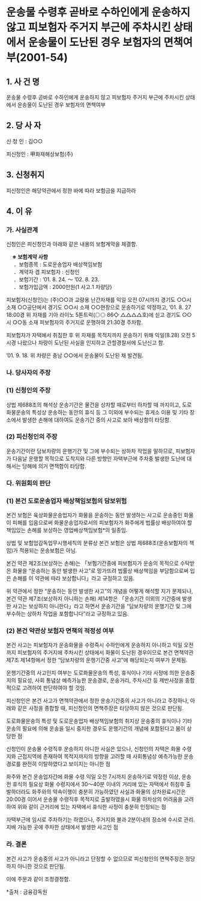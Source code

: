 # 운송물 수령후 곧바로 수하인에게 운송하지 않고 피보험자 주거지 부근에 주차시킨 상태에서 운송물이 도난된 경우 보험자의 면책여부(2001-54)

## 1. 사 건 명
운송물 수령후 곧바로 수하인에게 운송하지 않고 피보험자 주거지 부근에 주차시킨 상태에서 운송물이 도난된 경우 보험자의 면책여부

## 2. 당 사 자

신 청 인 : 김○○ 

피신청인 : 甲화재해상보험(주) 

## 3. 신청취지
피신청인은 해당약관에서 정한 바에 따라 보험금을 지급하라
    
## 4. 이   유
### 가. 사실관계

신청인은 피신청인과 아래와 같은 내용의 보험계약을 체결함.

&nbsp;&nbsp;&nbsp;&nbsp;**※ 보험계약 사항**<br>&nbsp;
&nbsp;&nbsp;&nbsp;．보험종목 : 도로운송업자 배상책임보험<br>&nbsp;
&nbsp;&nbsp;&nbsp;．계약자 겸 피보험자 : 신청인<br>&nbsp;
&nbsp;&nbsp;&nbsp;．보험기간 : ’01. 8. 24. ～ ’02. 8. 23.<br>&nbsp;
&nbsp;&nbsp;&nbsp;．보험가입금액 : 2000만원(1 사고․1 차량당)

피보험자(신청인)는 (주)○○과 교량용 난간자재를 익일 오전 07시까지 경기도 ○○시 소재 ○○공단에서 경기도 ○○시 소재 ○○현장으로 운송하기로 약정하고, ’01. 8. 27 18:00경 위 자재를 기아 라이노 5톤트럭(◎◎ 86◇ △△△△호)에 싣고 경기도 ○○시 ○○동 소재 피보험자의 주거지로 운행하여 21:30경 주차함.

피보험자가 자택에서 취침한 후 위 자재를 목적지까지 운송하기 위해 익일(8.28) 오전 5시경 나왔으나 차량이 도난된 사실을 인지하고 관할경찰서에 도난신고 함.

’01. 9. 18. 위 차량은  충남 ○○에서 운송물이 도난된 채 발견됨.

### 나. 당사자의 주장
###   (1) 신청인의 주장
상법 제688조의 해석상 운송기간은 물건을 상차할 때로부터 하차할 때 까지이고, 도로화물운송의 특성상 운송하는 동안의 휴식 등 그 이외에 부수되는 휴게소 이용 및 기타 장소에서 발생한 손해에 대하여도 운송기간 중의 사고로 보아 배상함이 타당함.

###  (2) 피신청인의 주장
운송기간이란 담보차량의 운행기간 및 그에 부수되는 상하차 작업을 말하므로, 피보험자가 다음날 운행할 목적으로 도착지와 다른 방향인 자택부근에 주차중 발생한 도난에 대해서는 당해에 의거 면책함이 타당함.

### 다. 위원회의 판단

### (1) 본건 도로운송업자 배상책임보험의 담보위험 

본건 보험은 육상화물운송업자가 화물을 운송하는 동안 발생하는 사고로 운송중인 화물이 피해를 입음으로써 화물운송업자로서의 피보험자가 화주에게 법률상 배상하여야 할 책임있는 손해를 보상하는 영업배상책임보험*의 일종임.
         
상법 및 보험업감독업무시행세칙의 분류상 본건 보험은 상법 제688조(운송보험자의 책임)가 적용되는 운송보험은 아님.

본건 약관 제2조(보상하는 손해)는 「보험기간중에 피보험자가 운송의 목적으로 수탁받은 화물을 “운송하는 동안 발생한 사고”로 망가뜨려 법률상 배상책임을 부담함으로써 입은 손해를 이 약관에 따라 보상합니다」라고 규정하고 있음.
 
위 약관에서 정한 “운송하는 동안 발생한 사고”의 개념을 어떻게 해석할 지가 문제되나, 본건 약관 제7조(보상하지 아니하는 손해) 제14항은 「운송기간 이외의 기간중에 발생한 사고는 보상하지 아니한다」라고 하면서 운송기간을 “담보차량의 운행기간 및 그에 부수하는 상하차 작업을 포함합니다”라고 규정하고 있음.


### (2) 본건 약관상 보험자 면책의 적정성 여부

본건 사고는 피보험자가 운송화물을 수령즉시 수하인에게 운송하지 아니하고 익일 오전까지 피보험자의 주거지에 주차시킨 상태에서 화물이 도난된 경우이므로 본건 면책약관 제7조 제14항에서 정한 “담보차량의 운행기간중 사고”에 해당되는지 여부가 문제됨.

운행기간중의 사고인지 여부는 도로화물운송의 특성, 휴식이나 기타 사정에 의한 운송중지의 필요성, 사회 통념상 예측가능한 운송경로, 운송거리, 주차시간 등 제반사정을 종합적으로 고려하여 판단하여야 할 것임.

피신청인은 본건 사고가 면책약관에서 정한 운송기간중의 사고가 아니라고 주장하나, 아래와 같은 사정을 종합할 때, 피신청인의 면책주장은 타당하지 않은 것으로 판단됨.

도로화물운송의 특성 및 도로운송업자 배상책임보험의 취지상 운송중의 휴식이나 기타 운송의 필요에 의해 운송을 일시 중지한 경우도 운행기간의 개념에 포함된다고 봄이 상당한 점

신청인이 운송물 수령직후 운송하지 아니한 사실은 있으나, 신청인의 자택은 화물 수령지와 근접지역에 존재하여 목적지까지의 방향을 고려할 때 사회통념상 예측가능한 운송경로를 완전히 이탈하였다고 보이지는 아니한 점

화주와 본건 운송업자간에 화물 수령 익일 오전 7시까지 운송하기로 약정한 이상, 운송전 휴식의 필요상 화물 수령지에서 30～40분 이내의 거리에 있는 자택에서 취침후 출발하더라도 화주와의 약속이행이 충분히 가능하였던 사실과 화물의 상차완료시간은 20:00경 이어서 운송물 수령직후 목적지로 출발하였을시 화물 하차상의 어려움을 고려하여 위와 같이 근거리에 있는 자택에서 휴식한 사정이 충분히 인정되는 점

자택부근에 임시로 주차하기는 하였으나, 주거지와 불과 2분이내의 장소에 수시로 관리․지배 가능한 곳에 주차한 상태에서 발생한 사고인 점

### 라. 결론
본건 사고가 운송중의 사고가 아니라고 단정할 수 없으므로 피신청인의 면책주장은 정당하지 아니한 것으로 판단됨.

이에 주문과 같이 조정결정함.   

*출처 : 금융감독원
